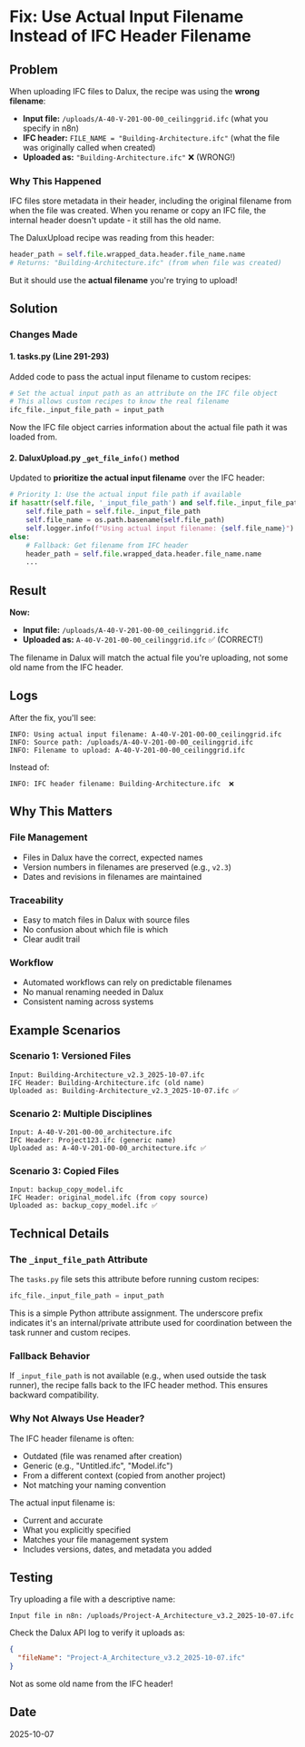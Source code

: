 # Fix: Use Actual Input Filename Instead of IFC Header Filename

## Problem

When uploading IFC files to Dalux, the recipe was using the **wrong filename**:

- **Input file:** `/uploads/A-40-V-201-00-00_ceilinggrid.ifc` (what you specify in n8n)
- **IFC header:** `FILE_NAME = "Building-Architecture.ifc"` (what the file was originally called when created)
- **Uploaded as:** `"Building-Architecture.ifc"` ❌ (WRONG!)

### Why This Happened

IFC files store metadata in their header, including the original filename from when the file was created. When you rename or copy an IFC file, the internal header doesn't update - it still has the old name.

The DaluxUpload recipe was reading from this header:
```python
header_path = self.file.wrapped_data.header.file_name.name
# Returns: "Building-Architecture.ifc" (from when file was created)
```

But it should use the **actual filename** you're trying to upload!

## Solution

### Changes Made

#### 1. tasks.py (Line 291-293)
Added code to pass the actual input filename to custom recipes:

```python
# Set the actual input path as an attribute on the IFC file object
# This allows custom recipes to know the real filename
ifc_file._input_file_path = input_path
```

Now the IFC file object carries information about the actual file path it was loaded from.

#### 2. DaluxUpload.py `_get_file_info()` method
Updated to **prioritize the actual input filename** over the IFC header:

```python
# Priority 1: Use the actual input file path if available
if hasattr(self.file, '_input_file_path') and self.file._input_file_path:
    self.file_path = self.file._input_file_path
    self.file_name = os.path.basename(self.file_path)
    self.logger.info(f"Using actual input filename: {self.file_name}")
else:
    # Fallback: Get filename from IFC header
    header_path = self.file.wrapped_data.header.file_name.name
    ...
```

## Result

**Now:**
- **Input file:** `/uploads/A-40-V-201-00-00_ceilinggrid.ifc`
- **Uploaded as:** `A-40-V-201-00-00_ceilinggrid.ifc` ✅ (CORRECT!)

The filename in Dalux will match the actual file you're uploading, not some old name from the IFC header.

## Logs

After the fix, you'll see:
```
INFO: Using actual input filename: A-40-V-201-00-00_ceilinggrid.ifc
INFO: Source path: /uploads/A-40-V-201-00-00_ceilinggrid.ifc
INFO: Filename to upload: A-40-V-201-00-00_ceilinggrid.ifc
```

Instead of:
```
INFO: IFC header filename: Building-Architecture.ifc  ❌
```

## Why This Matters

### File Management
- Files in Dalux have the correct, expected names
- Version numbers in filenames are preserved (e.g., `v2.3`)
- Dates and revisions in filenames are maintained

### Traceability
- Easy to match files in Dalux with source files
- No confusion about which file is which
- Clear audit trail

### Workflow
- Automated workflows can rely on predictable filenames
- No manual renaming needed in Dalux
- Consistent naming across systems

## Example Scenarios

### Scenario 1: Versioned Files
```
Input: Building-Architecture_v2.3_2025-10-07.ifc
IFC Header: Building-Architecture.ifc (old name)
Uploaded as: Building-Architecture_v2.3_2025-10-07.ifc ✅
```

### Scenario 2: Multiple Disciplines
```
Input: A-40-V-201-00-00_architecture.ifc
IFC Header: Project123.ifc (generic name)
Uploaded as: A-40-V-201-00-00_architecture.ifc ✅
```

### Scenario 3: Copied Files
```
Input: backup_copy_model.ifc
IFC Header: original_model.ifc (from copy source)
Uploaded as: backup_copy_model.ifc ✅
```

## Technical Details

### The `_input_file_path` Attribute

The `tasks.py` file sets this attribute before running custom recipes:
```python
ifc_file._input_file_path = input_path
```

This is a simple Python attribute assignment. The underscore prefix indicates it's an internal/private attribute used for coordination between the task runner and custom recipes.

### Fallback Behavior

If `_input_file_path` is not available (e.g., when used outside the task runner), the recipe falls back to the IFC header method. This ensures backward compatibility.

### Why Not Always Use Header?

The IFC header filename is often:
- Outdated (file was renamed after creation)
- Generic (e.g., "Untitled.ifc", "Model.ifc")
- From a different context (copied from another project)
- Not matching your naming convention

The actual input filename is:
- Current and accurate
- What you explicitly specified
- Matches your file management system
- Includes versions, dates, and metadata you added

## Testing

Try uploading a file with a descriptive name:
```
Input file in n8n: /uploads/Project-A_Architecture_v3.2_2025-10-07.ifc
```

Check the Dalux API log to verify it uploads as:
```json
{
  "fileName": "Project-A_Architecture_v3.2_2025-10-07.ifc"
}
```

Not as some old name from the IFC header!

## Date
2025-10-07

